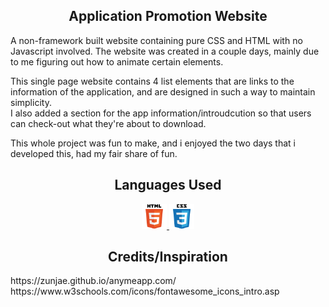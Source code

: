 <h2 align="center">Application Promotion Website</h2>
<p>A non-framework built website containing pure CSS and HTML with no Javascript involved. The website was created in a couple days, mainly due to me figuring out how to animate certain elements. <p>
<p>This single page website contains 4 list elements that are links to the information of the application, and are designed in such a way to maintain simplicity.<br> I also added a section 
for the app information/introudcution so that users can check-out what they're about to download. </p> <p>This whole project was fun to make, and i enjoyed the two days that i developed this, 
 had my fair share of fun.</p>
 <h2 align="center">Languages Used</h2>
 <p align="center"> <a href="https://www.w3.org/html/" target="_blank" rel="noreferrer"> <img src="https://raw.githubusercontent.com/devicons/devicon/master/icons/html5/html5-original-wordmark.svg" alt="html5" width="40" height="40"/> </a> 
<a href="https://www.w3schools.com/css/" target="_blank" rel="noreferrer"> <img src="https://raw.githubusercontent.com/devicons/devicon/master/icons/css3/css3-original-wordmark.svg" alt="css3" width="40" height="40"/> </a>
<h2 align="center">Credits/Inspiration</h2>
https://zunjae.github.io/anymeapp.com/ <br>
https://www.w3schools.com/icons/fontawesome_icons_intro.asp
